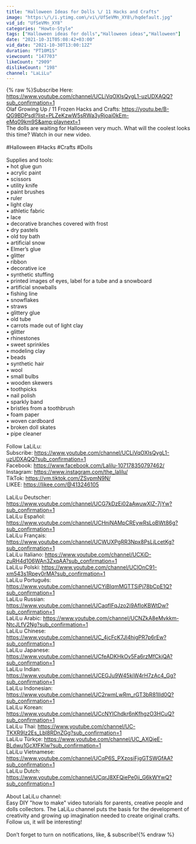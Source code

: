 ```yaml
---
title: "Halloween Ideas for Dolls \/ 11 Hacks and Crafts"
image: "https:\/\/i.ytimg.com\/vi\/UfSeVMn_XY8\/hqdefault.jpg"
vid_id: "UfSeVMn_XY8"
categories: "Howto-Style"
tags: ["Halloween ideas for dolls","Halloween ideas","Halloween"]
date: "2021-10-31T05:08:42+03:00"
vid_date: "2021-10-30T13:00:12Z"
duration: "PT10M1S"
viewcount: "147703"
likeCount: "2909"
dislikeCount: "198"
channel: "LaLiLu"
---
```

{% raw %}Subscribe Here: <a rel="nofollow" target="blank" href="https://www.youtube.com/channel/UCLiVqOXIsQygL1-uzUDXAQQ?sub_confirmation=1">https://www.youtube.com/channel/UCLiVqOXIsQygL1-uzUDXAQQ?sub_confirmation=1</a><br />Olaf Growing Up / 11 Frozen Hacks and Crafts: <a rel="nofollow" target="blank" href="https://youtu.be/B-QG9BDPsdI?list=PLZeKzwW5sRWa3yRjoai0kEm-eMq09km9S&amp;playnext=1">https://youtu.be/B-QG9BDPsdI?list=PLZeKzwW5sRWa3yRjoai0kEm-eMq09km9S&amp;playnext=1</a><br />The dolls are waiting for Halloween very much. What will the coolest looks this time? Watch in our new video.<br /><br />#Halloween #Hacks #Crafts #Dolls<br /><br />Supplies and tools:<br />• hot glue gun <br />• acrylic paint<br />• scissors <br />• utility knife <br />• paint brushes <br />• ruler <br />• light clay <br />• athletic fabric <br />• lace<br />• decorative branches covered with frost <br />• dry pastels <br />• old toy bath <br />• artificial snow <br />• Elmer’s glue <br />• glitter <br />• ribbon <br />• decorative ice <br />• synthetic stuffing<br />• printed images of eyes, label for a tube and a snowboard <br />• artificial snowballs <br />• fishing line<br />• snowflakes<br />• straws <br />• glittery glue <br />• old tube <br />• carrots made out of light clay <br />• glitter  <br />• rhinestones <br />• sweet sprinkles <br />• modeling clay <br />• beads<br />• synthetic hair <br />• wool<br />• small bulbs <br />• wooden skewers <br />• toothpicks <br />• nail polish <br />• sparkly band <br />• bristles from a toothbrush <br />• foam paper <br />• woven cardboard <br />• broken doll skates <br />• pipe cleaner<br /><br />Follow LaLiLu:<br />Subscribe: <a rel="nofollow" target="blank" href="https://www.youtube.com/channel/UCLiVqOXIsQygL1-uzUDXAQQ?sub_confirmation=1">https://www.youtube.com/channel/UCLiVqOXIsQygL1-uzUDXAQQ?sub_confirmation=1</a><br />Facebook: <a rel="nofollow" target="blank" href="https://www.facebook.com/Lalilu-107178350797462/">https://www.facebook.com/Lalilu-107178350797462/</a><br />Instagram: <a rel="nofollow" target="blank" href="https://www.instagram.com/the_lalilu/">https://www.instagram.com/the_lalilu/</a><br />TikTok: <a rel="nofollow" target="blank" href="https://vm.tiktok.com/ZSvpmN9N/">https://vm.tiktok.com/ZSvpmN9N/</a> <br />LIKEE: <a rel="nofollow" target="blank" href="https://likee.com/@413246105">https://likee.com/@413246105</a><br /><br />LaLiLu Deutscher: <a rel="nofollow" target="blank" href="https://www.youtube.com/channel/UCG7kDzEi02aAwuwXIZ-7jYw?sub_confirmation=1">https://www.youtube.com/channel/UCG7kDzEi02aAwuwXIZ-7jYw?sub_confirmation=1</a><br />LaLiLu Español: <a rel="nofollow" target="blank" href="https://www.youtube.com/channel/UCHnjNAMpCREywRsLoBWt86g?sub_confirmation=1">https://www.youtube.com/channel/UCHnjNAMpCREywRsLoBWt86g?sub_confirmation=1</a><br />LaLiLu Français: <a rel="nofollow" target="blank" href="https://www.youtube.com/channel/UCWUXPgRR3Npx8PsLjLcetKg?sub_confirmation=1">https://www.youtube.com/channel/UCWUXPgRR3Npx8PsLjLcetKg?sub_confirmation=1</a><br />LaLiLu Italiano: <a rel="nofollow" target="blank" href="https://www.youtube.com/channel/UCXiD-zuRH4d106WAn3ZxqAA?sub_confirmation=1">https://www.youtube.com/channel/UCXiD-zuRH4d106WAn3ZxqAA?sub_confirmation=1</a><br />LaLiLu Polski: <a rel="nofollow" target="blank" href="https://www.youtube.com/channel/UClOnC91-xm543s1Rpey0rMA?sub_confirmation=1">https://www.youtube.com/channel/UClOnC91-xm543s1Rpey0rMA?sub_confirmation=1</a><br />LaLiLu Português: <a rel="nofollow" target="blank" href="https://www.youtube.com/channel/UCYiBIqmMGTTSiPj78bCpE1Q?sub_confirmation=1">https://www.youtube.com/channel/UCYiBIqmMGTTSiPj78bCpE1Q?sub_confirmation=1</a><br />LaLiLu Russian: <a rel="nofollow" target="blank" href="https://www.youtube.com/channel/UCaqfIFqJzo2j9AfIoKBWtDw?sub_confirmation=1">https://www.youtube.com/channel/UCaqfIFqJzo2j9AfIoKBWtDw?sub_confirmation=1</a><br />LaLiLu Arabic: <a rel="nofollow" target="blank" href="https://www.youtube.com/channel/UCNZkA8eMvkkm-NtcJLfV2Ng?sub_confirmation=1">https://www.youtube.com/channel/UCNZkA8eMvkkm-NtcJLfV2Ng?sub_confirmation=1</a><br />LaLiLu Chinese: <a rel="nofollow" target="blank" href="https://www.youtube.com/channel/UC_4jcFcK7Jl4hjgPR7p6rEw?sub_confirmation=1">https://www.youtube.com/channel/UC_4jcFcK7Jl4hjgPR7p6rEw?sub_confirmation=1</a><br />LaLiLu Japanese: <a rel="nofollow" target="blank" href="https://www.youtube.com/channel/UCfeADKHkOv5Fa6rzMfCkjQA?sub_confirmation=1">https://www.youtube.com/channel/UCfeADKHkOv5Fa6rzMfCkjQA?sub_confirmation=1</a><br />LaLiLu Indian: <a rel="nofollow" target="blank" href="https://www.youtube.com/channel/UCEGJu9W45kiW4rH7zAc4_Gg?sub_confirmation=1">https://www.youtube.com/channel/UCEGJu9W45kiW4rH7zAc4_Gg?sub_confirmation=1</a><br />LaLiLu Indonesian: <a rel="nofollow" target="blank" href="https://www.youtube.com/channel/UC2rwmLwRm_rGT3bR81IId0Q?sub_confirmation=1">https://www.youtube.com/channel/UC2rwmLwRm_rGT3bR81IId0Q?sub_confirmation=1</a><br />LaLiLu Korean: <a rel="nofollow" target="blank" href="https://www.youtube.com/channel/UCcNYIChdkr6nKfhgzO3HCuQ?sub_confirmation=1">https://www.youtube.com/channel/UCcNYIChdkr6nKfhgzO3HCuQ?sub_confirmation=1</a><br />LaLiLu Thai: <a rel="nofollow" target="blank" href="https://www.youtube.com/channel/UC-TKXR9Iz2Es_Lbl8RDnZGg?sub_confirmation=1">https://www.youtube.com/channel/UC-TKXR9Iz2Es_Lbl8RDnZGg?sub_confirmation=1</a><br />LaLiLu Türkçe: <a rel="nofollow" target="blank" href="https://www.youtube.com/channel/UC_AXQjeE-BLdwu1GcXfFKIw?sub_confirmation=1">https://www.youtube.com/channel/UC_AXQjeE-BLdwu1GcXfFKIw?sub_confirmation=1</a><br />LaLiLu Vietnamese: <a rel="nofollow" target="blank" href="https://www.youtube.com/channel/UCqP6S_PXzosiFjgGTSWGfAA?sub_confirmation=1">https://www.youtube.com/channel/UCqP6S_PXzosiFjgGTSWGfAA?sub_confirmation=1</a><br />LaLiLu Dutch: <a rel="nofollow" target="blank" href="https://www.youtube.com/channel/UCqrJ8XFQiePe0ji_G6kWYwQ?sub_confirmation=1">https://www.youtube.com/channel/UCqrJ8XFQiePe0ji_G6kWYwQ?sub_confirmation=1</a><br /><br />About LaLiLu channel:<br />Easy DIY &quot;how to make&quot; video tutorials for parents, creative people and dolls collectors. The LaLiLu channel puts the basis for the development of creativity and growing up imagination needed to create original crafts. Follow us, it will be interesting!<br /><br />Don’t forget to turn on notifications, like, &amp; subscribe!{% endraw %}
